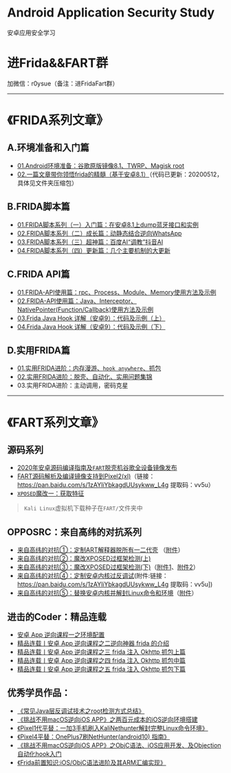 # Android Application Security Study
安卓应用安全学习


# 进Frida&&FART群

加微信：r0ysue（备注：进FridaFart群）

---

# 《FRIDA系列文章》

## A.环境准备和入门篇

- [01.Android环境准备：谷歌原版镜像8.1、TWRP、Magisk root](FRIDA/A01/README.md)
- [02.一篇文章带你领悟frida的精髓（基于安卓8.1）](FRIDA/A02/README.md)（代码已更新：20200512，具体见文件夹压缩包）

## B.FRIDA脚本篇

- [01.FRIDA脚本系列（一）入门篇：在安卓8.1上dump蓝牙接口和实例](FRIDA/B01/README.md)
- [02.FRIDA脚本系列（二）成长篇：动静态结合逆向WhatsApp](FRIDA/B02/README.md)
- [03.FRIDA脚本系列（三）超神篇：百度AI“调教”抖音AI](FRIDA/B03/README.md)
- [04.FRIDA脚本系列（四）更新篇：几个主要机制的大更新](FRIDA/B04/README.md)

## C.FRIDA API篇

- [01.FRIDA-API使用篇：rpc、Process、Module、Memory使用方法及示例](https://www.anquanke.com/post/id/195215)
- [02.FRIDA-API使用篇：Java、Interceptor、NativePointer(Function/Callback)使用方法及示例](https://www.anquanke.com/post/id/195869)
- [03.Frida Java Hook 详解（安卓9）：代码及示例（上）](https://mp.weixin.qq.com/s/2BdX-rtAu8WZuzY3pK94NQ)
- [04.Frida Java Hook 详解（安卓9）：代码及示例（下）](https://mp.weixin.qq.com/s/heK_r0zXo_6_RoA37yPtGQ)

## D.实用FRIDA篇

- [01.实用FRIDA进阶：内存漫游、`hook anywhere`、抓包](https://www.anquanke.com/post/id/197657)
- [02.实用FRIDA进阶：脱壳、自动化、实用问题集锦](https://www.anquanke.com/post/id/197670)
- 03.实用FRIDA进阶：主动调用，密码克星

---

# 《FART系列文章》

## 源码系列

- [2020年安卓源码编译指南及`FART`脱壳机谷歌全设备镜像发布](https://www.anquanke.com/post/id/199898)
- [FART源码解析及编译镜像支持到Pixel2(xl)](https://www.anquanke.com/post/id/201896)（链接：https://pan.baidu.com/s/1zAYliYbkagdUUsykww_L4g 提取码：vv5u）
- [`XPOSED`魔改一：获取特征](FART/xposed1.md)

> `Kali Linux`虚拟机下载种子在`FART/`文件夹中

## OPPOSRC：来自高纬的对抗系列

- [来自高纬的对抗①：定制ART解释器脱所有一二代壳](https://mp.weixin.qq.com/s/3tjY_03aLeluwXZGgl3ftw)  （[附件](FART/H1/attachment)）
- [来自高纬的对抗②：魔改XPOSED过框架检测(上)](https://mp.weixin.qq.com/s/c97zoTxRrEeYLvD8YwIUVQ)
- [来自高纬的对抗③：魔改XPOSED过框架检测(下)](https://mp.weixin.qq.com/s/YAMCrQSi0LFJGNIwB9qHDA)（[附件1](https://t.zsxq.com/eQR3fMf)、[附件2](https://t.zsxq.com/BqFAIEu)）
- [来自高纬的对抗④：定制安卓内核过反调试](https://mp.weixin.qq.com/s/CC40CwUS6jwNTc_by1zPlA)(附件:链接：https://pan.baidu.com/s/1zAYliYbkagdUUsykww_L4g 提取码：vv5u])
- [来自高纬的对抗⑤：替换安卓内核并解封Linux命令和环境](https://mp.weixin.qq.com/s/PIiGZKW6oQnOAwlCqvcU0g)（[附件](https://t.zsxq.com/jqNZrrr)）

## 进击的Coder：精品连载

- [安卓 App 逆向课程一之环境配置](https://mp.weixin.qq.com/s/YyDP_Lfk7kxOZf7F5SViLw)
- [精品连载丨安卓 App 逆向课程之二逆向神器 frida 的介绍](https://mp.weixin.qq.com/s/5LpaRY1O9br1ZnRNA-gH6Q)
- [精品连载丨安卓 App 逆向课程之三 frida 注入 Okhttp 抓包上篇](https://mp.weixin.qq.com/s/F_UGRoAsfDW4SAa7cXMKrg)
- [精品连载丨安卓 App 逆向课程之四 frida 注入 Okhttp 抓包中篇](https://mp.weixin.qq.com/s/PICqN6K_LFGHkjyiXkPzUw)
- [精品连载丨安卓 App 逆向课程之五 frida 注入 Okhttp 抓包下篇](https://mp.weixin.qq.com/s/SBEKXSO6LrFYsO5pOtfxJA)

##  优秀学员作品：

- [《常见Java层反调试技术之root检测方式总结》](Student/001)
- [《挑战不用macOS逆向iOS APP》之两百元成本的iOS逆向环境搭建](Student/002)
- [《Pixel1代平替：一加3手机刷入KaliNethunter解封完整Linux命令环境》](Student/003)
- [《Pixel4平替：OnePlus7刷NetHunter(android10) 指南》](Student/004)
- [《挑战不用macOS逆向iOS APP》之ObjC语法、iOS应用开发、及Objection自动化hook入门](Student/005)
- [《Frida前置知识:iOS/ObjC语法进阶及其ARM汇编实现》](Student/006)
